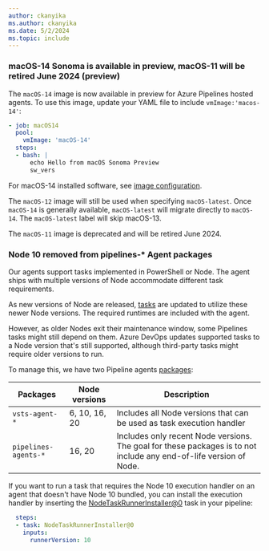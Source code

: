 ```yaml
---
author: ckanyika
ms.author: ckanyika
ms.date: 5/2/2024
ms.topic: include
---
```


### macOS-14 Sonoma is available in preview, macOS-11 will be retired June 2024 (preview)

The `macOS-14` image is now available in preview for Azure Pipelines hosted agents. To use this image, update your YAML file to include `vmImage:'macos-14'`:  

```yaml
- job: macOS14
  pool:
    vmImage: 'macOS-14'
  steps:
  - bash: |
      echo Hello from macOS Sonoma Preview
      sw_vers
```

For macOS-14 installed software, see [image configuration](https://github.com/actions/runner-images/blob/main/images/macos/macos-14-Readme.md).

The `macOS-12` image will still be used when specifying `macOS-latest`. Once `macOS-14` is generally available, `macOS-latest` will migrate directly to `macOS-14`. The `macOS-latest` label will skip macOS-13.

The `macOS-11` image is deprecated and will be retired June 2024.


### Node 10 removed from pipelines-* Agent packages 

Our agents support tasks implemented in PowerShell or Node. The agent ships with multiple versions of Node accommodate different task requirements.

As new versions of Node are released, [tasks](https://github.com/microsoft/azure-pipelines-tasks) are updated to utilize these newer Node versions. The required runtimes are included with the agent.

However, as older Nodes exit their maintenance window, some Pipelines tasks might still depend on them. Azure DevOps updates supported tasks to a Node version that's still supported, although third-party tasks might require older versions to run.

To manage this, we have two Pipeline agents [packages](https://github.com/microsoft/azure-pipelines-agent/releases):

| Packages             | Node versions | Description                |
|----------------------|---------------|----------------------------|
| `vsts-agent-*`       | 6, 10, 16, 20 | Includes all Node versions that can be used as task execution handler |
| `pipelines-agents-*` | 16, 20        | Includes only recent Node versions. The goal for these packages is to not include any end-of-life version of Node. |

If you want to run a task that requires the Node 10 execution handler on an agent that doesn't have Node 10 bundled, you can install the execution handler by inserting the [NodeTaskRunnerInstaller@0](https://learn.microsoft.com/azure/devops/pipelines/tasks/reference/node-task-runner-installer-v0?view=azure-pipelines) task in your pipeline:

```yaml
  steps:
  - task: NodeTaskRunnerInstaller@0
    inputs:
      runnerVersion: 10
```
